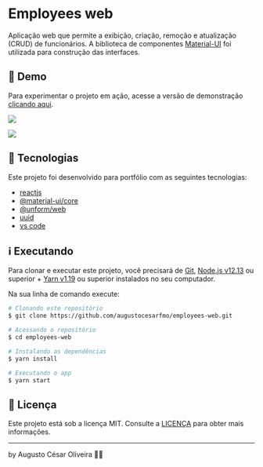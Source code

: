 # Employees web

Aplicação web que permite a exibição, criação, remoção e atualização (CRUD) de funcionários. A biblioteca de componentes [Material-UI](https://material-ui.com/) foi utilizada para construção das interfaces.

## 👀 Demo

Para experimentar o projeto em ação, acesse a versão de demonstração [clicando aqui](https://employees-web.netlify.app/).

![](https://imgur.com/LD6dqZD.png)

![](https://imgur.com/ltpbH8P.png)

## 🚀 Tecnologias

Este projeto foi desenvolvido para portfólio com as seguintes tecnologias:

- [reactjs](https://reactjs.org)
- [@material-ui/core](https://material-ui.com/getting-started/installation/)
- [@unform/web](https://unform.dev/)
- [uuid](https://www.npmjs.com/package/uuid)
- [vs code][vc]

## ℹ️ Executando

Para clonar e executar este projeto, você precisará de [Git](https://git-scm.com), [Node.js v12.13][nodejs] ou superior + [Yarn v1.19][yarn] ou superior instalados no seu computador.

Na sua linha de comando execute:

```bash
# Clonando este repositório
$ git clone https://github.com/augustocesarfmo/employees-web.git

# Acessando o repositório
$ cd employees-web

# Instalando as dependências
$ yarn install

# Executando o app
$ yarn start
```

## 📝 Licença

Este projeto está sob a licença MIT. Consulte a [LICENÇA](https://github.com/augustocesarfmo/employees-web/blob/master/LICENSE.md) para obter mais informações.

---

by Augusto César Oliveira 👐🏼

[nodejs]: https://nodejs.org/
[yarn]: https://yarnpkg.com/
[vc]: https://code.visualstudio.com/
